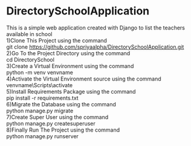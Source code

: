 # DirectorySchoolApplication  
This is a simple web application created with Django to list the teachers available in school  
1)Clone This Project using the command  
 git clone https://github.com/spriyaalpha/DirectorySchoolApplication.git  
2)Go To the Project Directory using the command  
cd DirectorySchool  
3)Create a Virtual Environment using the command  
python -m venv venvname  
4)Activate the Virtual Environment source  using the command  
venvname\Scripts\activate  
5)Install Requirements Package using the command  
pip install -r requirements.txt  
6)Migrate the  Database using the command  
python manage.py migrate  
7)Create Super User using the command  
python manage.py createsuperuser  
8)Finally Run The Project using the command  
python manage.py runserver  
